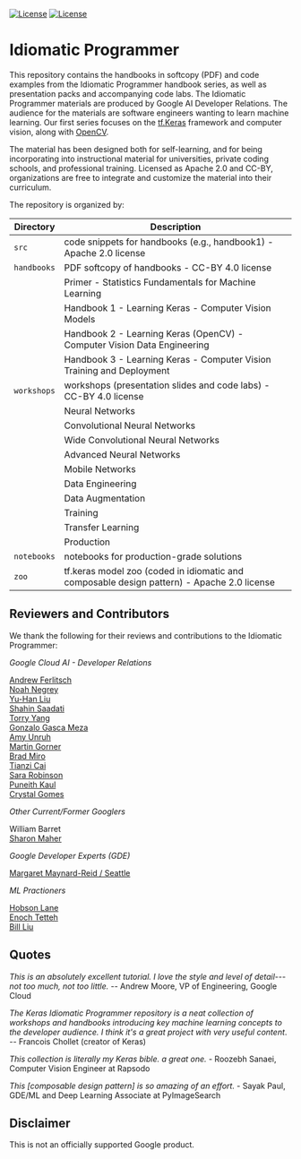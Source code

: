 
[![License](https://img.shields.io/badge/License-Apache%202.0-blue.svg)](LICENSE)
[![License](https://i.creativecommons.org/l/by/4.0/80x15.png)](LICENSE)

# Idiomatic Programmer

This repository contains the handbooks in softcopy (PDF) and code examples from the Idiomatic Programmer
handbook series, as well as presentation packs and accompanying code labs. The Idiomatic Programmer materials are produced by Google AI Developer Relations. The audience for the materials are software engineers wanting to learn machine learning. Our first series focuses on the [tf.Keras](https://keras.io/) framework and computer vision, along with [OpenCV](https://opencv.org/).

The material has been designed both for self-learning, and for being incorporating into instructional material for universities, private coding schools, and professional training. Licensed as Apache 2.0 and CC-BY, organizations are free to integrate and customize the material into their curriculum.

The repository is organized by:

| Directory     | Description   |
| ------------- | ------------- |
| `src`         | code snippets for handbooks (e.g., handbook1) - Apache 2.0 license |
| `handbooks`   | PDF softcopy of handbooks - CC-BY 4.0 license |
|               | Primer - Statistics Fundamentals for Machine Learning |
|               | Handbook 1 - Learning Keras - Computer Vision Models |
|               | Handbook 2 - Learning Keras (OpenCV) - Computer Vision Data Engineering |
|               | Handbook 3 - Learning Keras - Computer Vision Training and Deployment |
| `workshops`   | workshops (presentation slides and code labs) - CC-BY 4.0 license |
|               | Neural Networks |
|               | Convolutional Neural Networks |
|               | Wide Convolutional Neural Networks |
|               | Advanced Neural Networks |
|               | Mobile Networks |
|               | Data Engineering |
|               | Data Augmentation |
|               | Training |
|               | Transfer Learning |
|               | Production |
| `notebooks`   | notebooks for production-grade solutions |
| `zoo`         | tf.keras model zoo (coded in idiomatic and composable design pattern) - Apache 2.0 license |

## Reviewers and Contributors

We thank the following for their reviews and contributions to the Idiomatic Programmer:

*Google Cloud AI - Developer Relations*

[Andrew Ferlitsch](https://github.com/andrewferlitsch)<br/>
[Noah Negrey](https://www.linkedin.com/in/noah-negrey-bb0a395a)<br/>
[Yu-Han Liu](https://www.linkedin.com/in/yu-han-liu-7719281a)<br/>
[Shahin Saadati](https://www.linkedin.com/in/shahinsaadati)<br/>
[Torry Yang](https://www.linkedin.com/in/torryyang)<br/>
[Gonzalo Gasca Meza](https://www.linkedin.com/in/gogasca)<br/>
[Amy Unruh](https://www.linkedin.com/in/amyunruh)<br/>
[Martin Gorner](https://www.linkedin.com/in/martingorner)<br/>
[Brad Miro](https://www.linkedin.com/in/brad-miro)<br/>
[Tianzi Cai](https://www.linkedin.com/in/tianzi)<br/>
[Sara Robinson](https://www.linkedin.com/in/sara-robinson-40377924)<br/>
[Puneith Kaul](https://www.linkedin.com/in/puneith)<br/>
[Crystal Gomes](https://www.linkedin.com/in/crystalgomes)

*Other Current/Former Googlers*

William Barret<br/>
[Sharon Maher](https://www.linkedin.com/in/sharonmeetworld)

*Google Developer Experts (GDE)*

[Margaret Maynard-Reid / Seattle](https://github.com/margaretmz)

*ML Practioners*

[Hobson Lane](https://www.linkedin.com/in/hobsonlane)<br/>
[Enoch Tetteh](https://www.linkedin.com/in/enoch-tetteh-80450211a)<br/>
[Bill Liu](https://www.linkedin.com/in/billliu1202)

## Quotes

*This is an absolutely excellent tutorial. I love the style and level of detail---not too much, not too little.* -- Andrew Moore, VP of Engineering, Google Cloud

*The Keras Idiomatic Programmer repository is a neat collection of workshops and handbooks introducing key machine learning concepts to the developer audience. I think it's a great project with very useful content*. -- Francois Chollet (creator of Keras)

*This collection is literally my Keras bible. a great one.* - Roozebh Sanaei, Computer Vision Engineer at Rapsodo

*This [composable design pattern] is so amazing of an effort.* -  Sayak Paul, GDE/ML and Deep Learning Associate at PyImageSearch

## Disclaimer

This is not an officially supported Google product.
